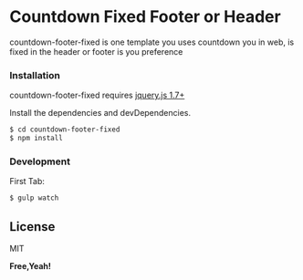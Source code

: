 # Countdown Fixed Footer or Header


countdown-footer-fixed is one template you uses countdown you in web, is fixed in the header or footer is you preference


### Installation

countdown-footer-fixed requires [jquery.js 1.7+](https://jquery.com/)

Install the dependencies and devDependencies.

```sh
$ cd countdown-footer-fixed
$ npm install
```

### Development

First Tab:
```sh
$ gulp watch
```

License
----
MIT

**Free,Yeah!**
